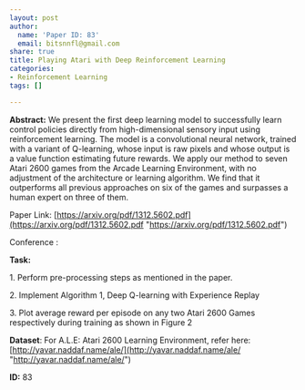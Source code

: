 ```yaml
---
layout: post
author:
  name: 'Paper ID: 83'
  email: bitsnnfl@gmail.com
share: true
title: Playing Atari with Deep Reinforcement Learning
categories:
- Reinforcement Learning
tags: []

---
```

**Abstract:** We present the first deep learning model to successfully learn control policies directly from high-dimensional sensory input using reinforcement learning. The model is a convolutional neural network, trained with a variant of Q-learning, whose input is raw pixels and whose output is a value function estimating future rewards. We apply our method to seven Atari 2600 games from the Arcade Learning Environment, with no adjustment of the architecture or learning algorithm. We find that it outperforms all previous approaches on six of the games and surpasses a human expert on three of them.

Paper Link: [https://arxiv.org/pdf/1312.5602.pdf](https://arxiv.org/pdf/1312.5602.pdf "https://arxiv.org/pdf/1312.5602.pdf")

Conference :

**Task:**

1\. Perform pre-processing steps as mentioned in the paper.

2\. Implement Algorithm 1, Deep Q-learning with Experience Replay

3\. Plot average reward per episode on any two Atari 2600 Games respectively during training as shown in Figure 2

**Dataset**: For A.L.E: Atari 2600 Learning Environment, refer here: [http://yavar.naddaf.name/ale/](http://yavar.naddaf.name/ale/ "http://yavar.naddaf.name/ale/")

**ID:** 83